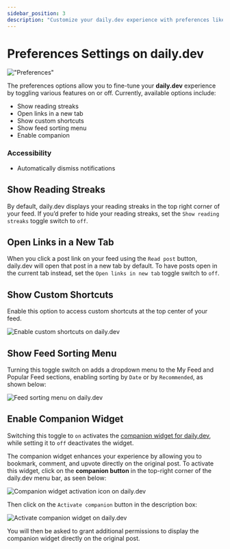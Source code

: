 ```yaml
---
sidebar_position: 3
description: "Customize your daily.dev experience with preferences like reading streaks, link behavior, and companion widget for a personalized feed."
---
```


# Preferences Settings on daily.dev

!["Preferences"](https://daily-now-res.cloudinary.com/image/upload/v1724399519/docs-v2/699dcb1d-8bcc-481f-8ef3-3f2cbc80b15f.png)

The preferences options allow you to fine-tune your **daily.dev** experience by toggling various features on or off. Currently, available options include:

- Show reading streaks
- Open links in a new tab
- Show custom shortcuts
- Show feed sorting menu
- Enable companion

### Accessibility
- Automatically dismiss notifications

## Show Reading Streaks

By default, daily.dev displays your reading streaks in the top right corner of your feed. If you’d prefer to hide your reading streaks, set the `Show reading streaks` toggle switch to `off`.

## Open Links in a New Tab

When you click a post link on your feed using the `Read post` button, daily.dev will open that post in a new tab by default. To have posts open in the current tab instead, set the `Open links in new tab` toggle switch to `off`.

## Show Custom Shortcuts

Enable this option to access custom shortcuts at the top center of your feed.

![Enable custom shortcuts on daily.dev](https://daily-now-res.cloudinary.com/image/upload/v1724399755/docs-v2/dfd3d9aa-1cec-4d0d-b340-0913c8b9ea6b.png)

## Show Feed Sorting Menu

Turning this toggle switch on adds a dropdown menu to the My Feed and Popular Feed sections, enabling sorting by `Date` or by `Recommended`, as shown below:

![Feed sorting menu on daily.dev](https://daily-now-res.cloudinary.com/image/upload/v1724399859/docs-v2/ea9b06cd-b59c-4ccb-a420-cda7bba7e75e.png)

## Enable Companion Widget

Switching this toggle to `on` activates the [companion widget for daily.dev](https://docs.daily.dev/docs/key-features/the-companion), while setting it to `off` deactivates the widget.

The companion widget enhances your experience by allowing you to bookmark, comment, and upvote directly on the original post. To activate this widget, click on the **companion button** in the top-right corner of the daily.dev menu bar, as seen below:

![Companion widget activation icon on daily.dev](https://daily-now-res.cloudinary.com/image/upload/v1695752806/docs-v2/Companion-widget-icon.png)

Then click on the `Activate companion` button in the description box:

![Activate companion widget on daily.dev](https://daily-now-res.cloudinary.com/image/upload/v1695752390/docs-v2/Activate-companion.png)

You will then be asked to grant additional permissions to display the companion widget directly on the original post.

